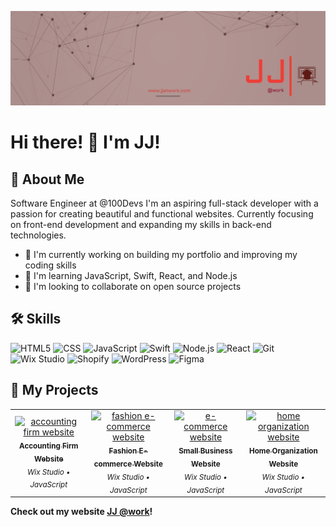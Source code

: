 ![Banner](banner.jpg)

# Hi there! 👋 I'm JJ!

## 🚀 About Me
Software Engineer at @100Devs
I'm an aspiring full-stack developer with a passion for creating beautiful and functional websites. Currently focusing on front-end development and expanding my skills in back-end technologies.

- 🔭 I'm currently working on building my portfolio and improving my coding skills
- 🌱 I'm learning JavaScript, Swift, React, and Node.js
- 👯 I'm looking to collaborate on open source projects

## 🛠 Skills
![HTML5](https://img.shields.io/badge/HTML5-E34F26?style=for-the-badge&logo=html5&logoColor=white)
![CSS](https://img.shields.io/badge/CSS-1572B6?style=for-the-badge&logo=css3&logoColor=white)
![JavaScript](https://img.shields.io/badge/JavaScript-F7DF1E?style=for-the-badge&logo=javascript&logoColor=black)
![Swift](https://img.shields.io/badge/Swift-FA7343?style=for-the-badge&logo=swift&logoColor=white)
![Node.js](https://img.shields.io/badge/Node.js-339933?style=for-the-badge&logo=nodedotjs&logoColor=white)
![React](https://img.shields.io/badge/React-61DAFB?style=for-the-badge&logo=react&logoColor=black)
![Git](https://img.shields.io/badge/Git-F05032?style=for-the-badge&logo=git&logoColor=white)
![Wix Studio](https://img.shields.io/badge/Wix_Studio-FF5700?style=for-the-badge&logo=wix&logoColor=white)
![Shopify](https://img.shields.io/badge/Shopify-7AB55C?style=for-the-badge&logo=shopify&logoColor=white)
![WordPress](https://img.shields.io/badge/WordPress-21759B?style=for-the-badge&logo=wordpress&logoColor=white)
![Figma](https://img.shields.io/badge/Figma-F24E1E?style=for-the-badge&logo=figma&logoColor=white)


## 🚀 My Projects

<table>
  <tr>
      <td align="center">
      <a href="https://www.bellabalanced.com/">
        <img src="https://static.wixstatic.com/media/8de07d_b78ed00810414395b527ce2a325ab2c4~mv2.png/v1/fill/w_629,h_376,al_c,q_85,usm_0.66_1.00_0.01,enc_avif,quality_auto/Bella%20Balanced-Thumbnail.png" width=250px; alt="accounting firm website"/>
        <br />
        <sub><b>Accounting Firm Website</b></sub>
      </a>
      <br />
      <sub><em> Wix Studio • JavaScript</em></sub>
    </td>     
    <td align="center">
      <a href="https://www.patentofheart.com/">
        <img src="https://static.wixstatic.com/media/8de07d_344d73bd4d8446bb9fb972a1f08b2fb2~mv2.png/v1/fill/w_629,h_376,fp_0.28_0.45,q_85,usm_0.66_1.00_0.01,enc_avif,quality_auto/Patent%20of%20Heart-Thumbnail.png" width=250px; alt="fashion e-commerce website"/>
        <br />
        <sub><b>Fashion E-commerce Website</b></sub>
      </a>
      <br />
      <sub><em> Wix Studio • JavaScript</em></sub>
    </td>    
    <td align="center">
      <a href="https://jjatwork.wixstudio.com/flowershop">
        <img src="https://static.wixstatic.com/media/8de07d_b4657ee87c2449baa8a8b9331a8952bd~mv2.jpeg/v1/crop/x_0,y_0,w_1376,h_824/fill/w_628,h_376,fp_0.50_0.50,q_80,usm_0.66_1.00_0.01,enc_avif,quality_auto/Flower%20Shop.jpeg" width=250px; alt="e-commerce website"/>
        <br />
        <sub><b>Small Business Website</b></sub>
      </a>
      <br />
      <sub><em> Wix Studio • JavaScript</em></sub>
    </td>
    <td align="center">
      <a href="https://www.safespacesorganizing.com/">
        <img src="https://static.wixstatic.com/media/8de07d_52305f56c6ae4a0db1cce7f6839c7b6c~mv2.jpeg/v1/fill/w_629,h_376,al_c,q_80,usm_0.66_1.00_0.01,enc_avif,quality_auto/Safe%20Spaces%20Organizing.jpeg" width="250px;" alt="home organization website"/>
        <br />
        <sub><b>Home Organization Website</b></sub>
      </a>
      <br />
      <sub><em>Wix Studio • JavaScript</em></sub>
    </td>
  </tr>
  
</table>

**Check out my website [JJ @work](https://www.jjatwork.com)!**
